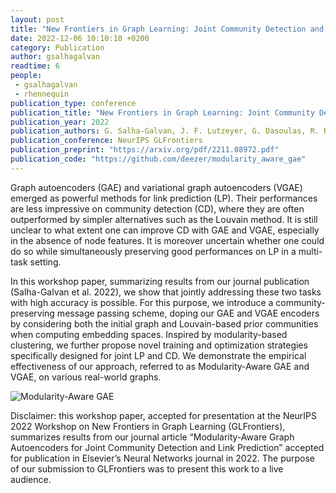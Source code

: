 ```yaml
---
layout: post
title: "New Frontiers in Graph Learning: Joint Community Detection and Link Prediction"
date: 2022-12-06 10:10:10 +0200
category: Publication
author: gsalhagalvan
readtime: 6
people:
 - gsalhagalvan
 - rhennequin
publication_type: conference
publication_title: "New Frontiers in Graph Learning: Joint Community Detection and Link Prediction"
publication_year: 2022
publication_authors: G. Salha-Galvan, J. F. Lutzeyer, G. Dasoulas, R. Hennequin, M. Vazirgiannis
publication_conference: NeurIPS GLFrontiers
publication_preprint: "https://arxiv.org/pdf/2211.08972.pdf"
publication_code: "https://github.com/deezer/modularity_aware_gae"
---
```



Graph autoencoders (GAE) and variational graph autoencoders (VGAE) emerged as powerful methods for link prediction (LP). Their performances are less impressive on community detection (CD), where they are often outperformed by simpler alternatives such as the Louvain method. It is still unclear to what extent one can improve CD with GAE and VGAE, especially in the absence of node features. It is moreover uncertain whether one could do so while simultaneously preserving good performances on LP in a multi-task setting.

In this workshop paper, summarizing results from our journal publication (Salha-Galvan et al. 2022), we show that jointly addressing these two tasks with high accuracy is possible. For this purpose, we introduce a community-preserving message passing scheme, doping our GAE and VGAE encoders by considering both the initial graph and Louvain-based prior communities when computing embedding spaces. Inspired by modularity-based clustering, we further propose novel training and optimization strategies specifically designed for joint LP and CD. We demonstrate the empirical effectiveness of our approach, referred to as Modularity-Aware GAE and VGAE, on various real-world graphs.

<div class="publication-illustration">
    <img
        src="{{ '/static/images/publis/salhagalvan22neunet/modawaregae.png' | prepend: site.url }}"
        alt="Modularity-Aware GAE"/>
</div>


Disclaimer: this workshop paper, accepted for presentation at the NeurIPS 2022 Workshop on New Frontiers in Graph Learning (GLFrontiers),
summarizes results from our journal article “Modularity-Aware Graph Autoencoders for Joint Community Detection and Link Prediction” accepted for publication in Elsevier’s Neural Networks
journal in 2022. The purpose of our submission to GLFrontiers was to present this work to a live audience.

